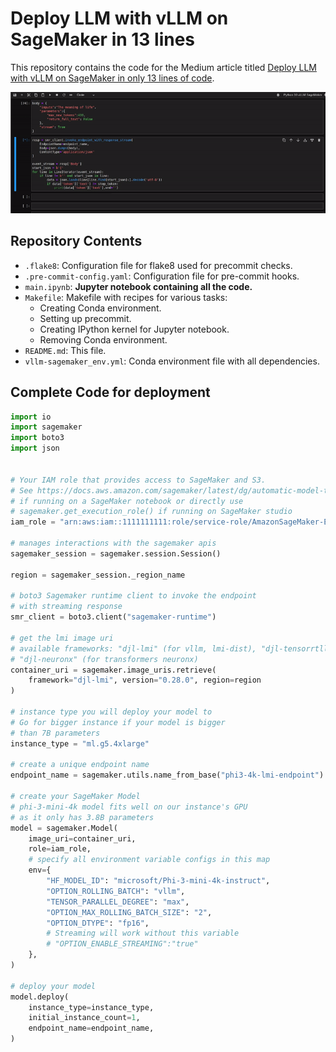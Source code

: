 # Deploy LLM with vLLM on SageMaker in 13 lines

This repository contains the code for the Medium article titled [Deploy LLM with vLLM on SageMaker in only 13 lines of code](https://mrmaheshrajput.medium.com/deploy-llm-with-vllm-on-sagemaker-in-only-13-lines-of-code-1601f780c0cf).

![Demo](assets/img/streaming_output.gif)

## Repository Contents

- `.flake8`: Configuration file for flake8 used for precommit checks.
- `.pre-commit-config.yaml`: Configuration file for pre-commit hooks.
- `main.ipynb`: **Jupyter notebook containing all the code.**
- `Makefile`: Makefile with recipes for various tasks:
  - Creating Conda environment.
  - Setting up precommit.
  - Creating IPython kernel for Jupyter notebook.
  - Removing Conda environment.
- `README.md`: This file.
- `vllm-sagemaker_env.yml`: Conda environment file with all dependencies.

## Complete Code for deployment

```python
import io
import sagemaker
import boto3
import json


# Your IAM role that provides access to SageMaker and S3.
# See https://docs.aws.amazon.com/sagemaker/latest/dg/automatic-model-tuning-ex-role.html
# if running on a SageMaker notebook or directly use
# sagemaker.get_execution_role() if running on SageMaker studio
iam_role = "arn:aws:iam::1111111111:role/service-role/AmazonSageMaker-ExecutionRole-00000000T000000"

# manages interactions with the sagemaker apis
sagemaker_session = sagemaker.session.Session()

region = sagemaker_session._region_name

# boto3 Sagemaker runtime client to invoke the endpoint
# with streaming response
smr_client = boto3.client("sagemaker-runtime")

# get the lmi image uri
# available frameworks: "djl-lmi" (for vllm, lmi-dist), "djl-tensorrtllm" (for tensorrt-llm),
# "djl-neuronx" (for transformers neuronx)
container_uri = sagemaker.image_uris.retrieve(
    framework="djl-lmi", version="0.28.0", region=region
)

# instance type you will deploy your model to
# Go for bigger instance if your model is bigger
# than 7B parameters
instance_type = "ml.g5.4xlarge"

# create a unique endpoint name
endpoint_name = sagemaker.utils.name_from_base("phi3-4k-lmi-endpoint")

# create your SageMaker Model
# phi-3-mini-4k model fits well on our instance's GPU
# as it only has 3.8B parameters
model = sagemaker.Model(
    image_uri=container_uri,
    role=iam_role,
    # specify all environment variable configs in this map
    env={
        "HF_MODEL_ID": "microsoft/Phi-3-mini-4k-instruct",
        "OPTION_ROLLING_BATCH": "vllm",
        "TENSOR_PARALLEL_DEGREE": "max",
        "OPTION_MAX_ROLLING_BATCH_SIZE": "2",
        "OPTION_DTYPE": "fp16",
        # Streaming will work without this variable
        # "OPTION_ENABLE_STREAMING":"true"
    },
)

# deploy your model
model.deploy(
    instance_type=instance_type,
    initial_instance_count=1,
    endpoint_name=endpoint_name,
)
```
